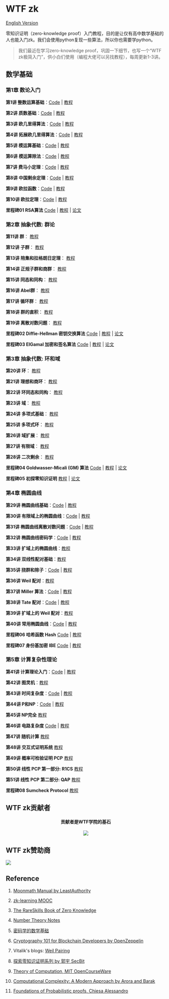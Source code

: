 # WTF zk

[English Version](https://github.com/WTFAcademy/WTF-zk/blob/main/Languages/en/README.md)

零知识证明（zero-knowledge proof）入门教程，目的是让仅有高中数学基础的人也能入门zk。我们会使用python复现一些算法，所以你也需要学python。

> 我们最近在学习zero-knowledge proof，巩固一下细节，也写一个“WTF zk极简入门”，供小白们使用（编程大佬可以另找教程），每周更新1-3讲。

## 数学基础

### 第1章 数论入门

**第1讲 整数运算基础**：[Code](./01_Integer/Integer.ipynb) | [教程](./01_Integer/readme.md) 

**第2讲 质数基础**：[Code](./02_Prime/Prime.ipynb) | [教程](./02_Prime/readme.md) 

**第3讲 欧几里得算法**：[Code](./03_Euclidean/Euclidean.ipynb) | [教程](./03_Euclidean/readme.md) 

**第4讲 拓展欧几里得算法**：[Code](./04_EEA/EEA.ipynb) | [教程](./04_EEA/readme.md) 

**第5讲 模运算基础**：[Code](./05_Modular/Modular.ipynb) | [教程](./05_Modular/readme.md) 

**第6讲 模运算除法**：[Code](./06_Division/Division.ipynb) | [教程](./06_Division/readme.md) 

**第7讲 费马小定理**：[Code](./07_Exp/Exp.ipynb) | [教程](./07_Exp/readme.md) 

**第8讲 中国剩余定理**：[Code](./08_Remainder/Remainder.ipynb) | [教程](./08_Remainder/readme.md) 

**第9讲 欧拉函数**：[Code](./09_Unit/Unit.ipynb) | [教程](./09_Unit/readme.md) 

**第10讲 欧拉定理**：[Code](./10_Euler/Euler.ipynb) | [教程](./10_Euler/readme.md) 

**里程碑01 RSA算法** [Code](./MS01_RSA/RSA.ipynb) | [教程](./MS01_RSA/readme.md) | [论文](./papers/RSA_paper.pdf)

### 第2章 抽象代数: 群论

**第11讲 群**： [教程](./11_Group/readme.md) 

**第12讲 子群**： [教程](./12_Subgroup/readme.md) 

**第13讲 陪集和拉格朗日定理**： [教程](./13_Coset/readme.md) 

**第14讲 正规子群和商群**： [教程](./14_Quotient/readme.md) 

**第15讲 同态和同构**： [教程](./15_Homomorphism/readme.md) 

**第16讲 Abel群**： [教程](./16_Abel/readme.md) 

**第17讲 循环群**： [教程](./17_Cyclic/readme.md) 

**第18讲 群的直积**： [教程](./18_DirectProduct/readme.md) 

**第19讲 离散对数问题**： [教程](./19_DLP/readme.md) 

**里程碑02 Diffie-Hellman 密钥交换算法** [Code](./MS02_DH/Difie_Hellman.ipynb) | [教程](./MS02_DH/readme.md) | [论文](./papers/Diffie_Hellman.pdf)

**里程碑03 ElGamal 加密和签名算法** [Code](./MS03_ElGamal/ElGamal.ipynb) | [教程](./MS03_ElGamal/readme.md) | [论文](./papers/ElGamal.pdf)

### 第3章 抽象代数: 环和域

**第20讲 环**： [教程](./20_Ring/readme.md) 

**第21讲 理想和商环**： [教程](./21_Ideal/readme.md) 

**第22讲 环同态和同构**： [教程](./22_RingHomo/readme.md) 

**第23讲 域**： [教程](./23_Field/readme.md) 

**第24讲 多项式基础**： [教程](./24_Polynomial/readme.md) 

**第25讲 多项式环**： [教程](./25_PolyRing/readme.md) 

**第26讲 域扩展**： [教程](./26_FieldExtension/readme.md) 

**第27讲 有限域**： [教程](./27_GaloisField/readme.md) 

**第28讲 二次剩余**： [教程](./28_Quadratic/readme.md) 

**里程碑04 Goldwasser-Micali (GM) 算法** [Code](./MS04_ProbEncryption/GM.ipynb) | [教程](./MS04_ProbEncryption/readme.md) | [论文](./papers/Probabilistic_Encryption.pdf)

**里程碑05 初探零知识证明** [教程](./MS05_zkExample/readme.md) | [论文](./papers/The_Knowledge_Complexity_Of_Interactive_Proof_Systems.pdf)

### 第4章 椭圆曲线

**第29讲 椭圆曲线基础**：[Code](./29_EllipticCurve/EllipticCurve.ipynb) | [教程](./29_EllipticCurve/readme.md) 

**第30讲 有限域上的椭圆曲线**：[Code](./30_FiniteEC/FiniteEC.ipynb) | [教程](./30_FiniteEC/readme.md) 

**第31讲 椭圆曲线离散对数问题**：[Code](./31_ECDLP/ECDLP.ipynb) | [教程](./31_ECDLP/readme.md) 

**第32讲 椭圆曲线密码学**：[Code](./32_ECC/ECC.ipynb) | [教程](./32_ECC/readme.md) 

**第33讲 扩域上的椭圆曲线**：[教程](./33_ECExtension/readme.md) 

**第34讲 双线性配对基础**：[教程](./34_Pairing/readme.md) 

**第35讲 挠群和除子**：[Code](./35_TorsionGroup/TorsionGroup.sage) | [教程](./35_TorsionGroup/readme.md) 

**第36讲 Weil 配对**：[教程](./36_WeilPairing/readme.md) 

**第37讲 Miller 算法**：[Code](./37_MillerAlgo/WeilPairing.sage) | [教程](./37_MillerAlgo/readme.md) 

**第38讲 Tate 配对**：[Code](./38_TatePairing/Ate.ipynb) | [教程](./38_TatePairing/readme.md) 

**第39讲 扩域上的 Weil 配对**：[教程](./39_PairingExtension/readme.md) 

**第40讲 常用椭圆曲线**：[Code](./40_PopularCurves/40_PopularCurves.ipynb) | [教程](./40_PopularCurves/readme.md) 

**里程碑06 哈希函数 Hash** [Code](./MS06_Hash/Hash.ipynb) | [教程](./MS06_Hash/readme.md)

**里程碑07 身份基加密 IBE** [Code](./MS07_IBE/IBE.ipynb) | [教程](./MS07_IBE/readme.md)

### 第5章 计算复杂性理论

**第41讲 计算理论入门**：[Code](./41_Computation/41_Computation.ipynb) | [教程](./41_Computation/readme.md) 

**第42讲 图灵机**：[教程](./42_TuringMachine/readme.md) 

**第43讲 时间复杂度**：[Code](./43_Complexity/43_Complexity.ipynb) | [教程](./43_Complexity/readme.md) 

**第44讲 P和NP**：[Code](./44_PandNP/PandNP.ipynb) | [教程](./44_PandNP/readme.md) 

**第45讲 NP完全** [教程](./45_NPComplete/readme.md) 

**第46讲 电路复杂度** [Code](./46_CircuitComplexity/CircuitComplexity.ipynb) | [教程](./46_CircuitComplexity/readme.md) 

**第47讲 随机计算** [教程](./47_ProbComputation/readme.md) 

**第48讲 交互式证明系统** [教程](./48_InteractiveProof/readme.md) 

**第49讲 概率可检验证明 PCP** [教程](./49_PCP/readme.md) 

**第50讲 线性 PCP 第一部分: R1CS** [教程](./50_R1CS/readme.md)

**第51讲 线性 PCP 第二部分: QAP** [教程](./51_QAP/readme.md)

**里程碑08 Sumcheck Protocol** [教程](./MS08_Sumcheck/readme.md)

## WTF zk贡献者
<div align="center">
  <h4 align="center">
    贡献者是WTF学院的基石
  </h4>
  <a href="https://github.com/WTFAcademy/WTF-zk/graphs/contributors">
    <img src="https://contrib.rocks/image?repo=WTFAcademy/WTF-zk" />
  </a>
</div>

## WTF zk赞助商

![](./img/full_logo_zksync-black.png)

## Reference

1. [Moonmath Manual by LeastAuthority](https://github.com/LeastAuthority/moonmath-manual)

2. [zk-learning MOOC](https://zk-learning.org/)

3. [The RareSkills Book of Zero Knowledge](https://www.rareskills.io/zk-book)

4. [Number Theory Notes](https://crypto.stanford.edu/pbc/notes/numbertheory/)

5. [密码学的数学基础](https://space.bilibili.com/552018206/channel/collectiondetail?sid=436262)

6. [Cryptography 101 for Blockchain Developers by OpenZeppelin](https://www.youtube.com/watch?v=9TFEBuANioo)

7. Vitalik's blogs: [Weil Pairing](https://medium.com/@VitalikButerin/exploring-elliptic-curve-pairings-c73c1864e627)

8. [探索零知识证明系列 by 郭宇 SecBit](https://github.com/sec-bit/learning-zkp/tree/master)

9. [Theory of Computation, MIT OpenCourseWare](https://ocw.mit.edu/courses/18-404j-theory-of-computation-fall-2020/)

10. [Computational Complexity: A Modern Approach by Arora and Barak](https://www.cs.princeton.edu/theory/complexity/)

11. [Foundations of Probabilistic proofs, Chiesa Alessandro](https://ic-people.epfl.ch/~achiesa/classes/CS294-F2020.html)